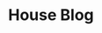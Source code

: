 ---
title: "House Blog"
meta_title: "3 Malbec House Build Blog"
description: "A house build blog for 3 Malbec Drive, Murrumbateman"
---